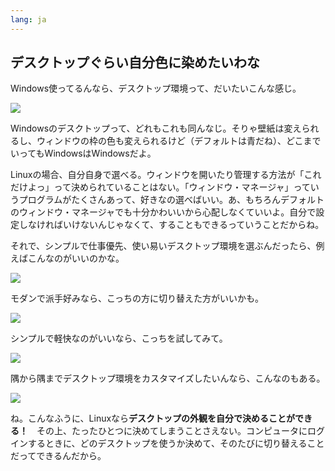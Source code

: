 ```yaml
---
lang: ja
---
```





<h2>デスクトップぐらい自分色に染めたいわな</h2>

Windows使ってるんなら、デスクトップ環境って、だいたいこんな感じ。

<img src="Images/windows_vista.jpg" />

Windowsのデスクトップって、どれもこれも同んなじ。そりゃ壁紙は変えられるし、ウィンドウの枠の色も変えられるけど（デフォルトは青だね）、どこまでいってもWindowsはWindowsだよ。

Linuxの場合、自分自身で選べる。ウィンドウを開いたり管理する方法が「これだけよっ」って決められていることはない。「ウィンドウ・マネージャ」っていうプログラムがたくさんあって、好きなの選べばいい。あ、もちろんデフォルトのウィンドウ・マネージャでも十分かわいいから心配しなくていいよ。自分で設定しなければいけないんじゃなくて、することもできるっていうことだからね。

それで、シンプルで仕事優先、使い易いデスクトップ環境を選ぶんだったら、例えばこんなのがいいのかな。

<img src="Images/ubuntu.jpg"/>

モダンで派手好みなら、こっちの方に切り替えた方がいいかも。

<img src="Images/kde.png" />

シンプルで軽快なのがいいなら、こっちを試してみて。

<img src="Images/xfce.jpg" />

隅から隅までデスクトップ環境をカスタマイズしたいんなら、こんなのもある。

<img src="Images/wm.jpg" />

ね。こんなふうに、Linuxなら<b>デスクトップの外観を自分で決めることができる！</b>　その上、たったひとつに決めてしまうことさえない。コンピュータにログインするときに、どのデスクトップを使うか決めて、そのたびに切り替えることだってできるんだから。




